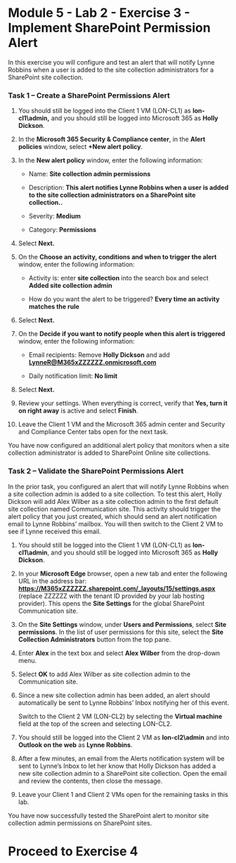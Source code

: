 # Module 5 - Lab 2 - Exercise 3 - Implement SharePoint Permission Alert


In this exercise you will configure and test an alert that will notify Lynne Robbins when a user is added to the site collection administrators for a SharePoint site collection.

### Task 1 – Create a SharePoint Permissions Alert

1. You should still be logged into the Client 1 VM (LON-CL1) as **lon-cl1\admin,** and you should still be logged into Microsoft 365 as **Holly Dickson**. 

2. In the **Microsoft 365 Security &amp; Compliance center**, in the **Alert policies** window, select **+New alert policy**.

3. In the **New alert policy** window, enter the following information:

	- Name: **Site collection admin permissions**

	- Description: **This alert notifies Lynne Robbins when a user is added to the site collection administrators on a SharePoint site collection..**

	- Severity: **Medium**

	- Category: **Permissions**

4. Select **Next.**

5. On the **Choose an activity, conditions and when to trigger the alert** window, enter the following information:

	- Activity is: enter **site collection** into the search box and select **Added site collection admin**

	- How do you want the alert to be triggered? **Every time an activity matches the rule**

12. Select **Next.**

13. On the **Decide if you want to notify people when this alert is triggered** window, enter the following information:

	- Email recipients: Remove **Holly Dickson** and add **LynneR@M365xZZZZZZ.onmicrosoft.com**

	- Daily notification limit: **No limit**

14. Select **Next.**

15. Review your settings. When everything is correct, verify that **Yes, turn it on right away** is active and select **Finish**.

16. Leave the Client 1 VM and the Microsoft 365 admin center and Security and Compliance Center tabs open for the next task.

You have now configured an additional alert policy that monitors when a site collection administrator is added to SharePoint Online site collections.

### Task 2 – Validate the  SharePoint Permissions Alert

In the prior task, you configured an alert that will notify Lynne Robbins when a site collection admin is added to a site collection. To test this alert, Holly Dickson will add Alex Wilber as a site collection admin to the first default site collection named Communication site. This activity should trigger the alert policy that you just created, which should send an alert notification email to Lynne Robbins’ mailbox. You will then switch to the Client 2 VM to see if Lynne received this email. 

1. You should still be logged into the Client 1 VM (LON-CL1) as **lon-cl1\admin**, and you should still be logged into Microsoft 365 as **Holly Dickson**. 

2. In your **Microsoft Edge** browser, open a new tab and enter the following URL in the address bar: **https://M365xZZZZZZ.sharepoint.com/_layouts/15/settings.aspx** (replace ZZZZZZ with the tenant ID provided by your lab hosting provider). This opens the **Site Settings** for the global SharePoint Communication site.

3. On the **Site Settings** window, under **Users and Permissions**, select **Site permissions**. In the list of user permissions for this site, select the **Site Collection Administrators** button from the top pane.

4. Enter **Alex** in the text box and select **Alex Wilber** from the drop-down menu.

5. Select **OK** to add Alex Wilber as site collection admin to the Communication site.

6. Since a new site collection admin has been added, an alert should automatically be sent to Lynne Robbins’ Inbox notifying her of this event.

	‎Switch to the Client 2 VM (LON-CL2) by selecting the **Virtual machine** field at the top of the screen and selecting LON-CL2. 

7. You should still be logged into the Client 2 VM as **lon-cl2\admin** and into **Outlook on the web** as **Lynne Robbins**. 

8. After a few minutes, an email from the Alerts notification system will be sent to Lynne’s Inbox to let her know that Holly Dickson has added a new site collection admin to a SharePoint site collection. Open the email and review the contents, then close the message.

9. Leave your Client 1 and Client 2 VMs open for the remaining tasks in this lab.

You have now successfully tested the SharePoint alert to monitor site collection admin permissions on SharePoint sites. 


# Proceed to Exercise 4